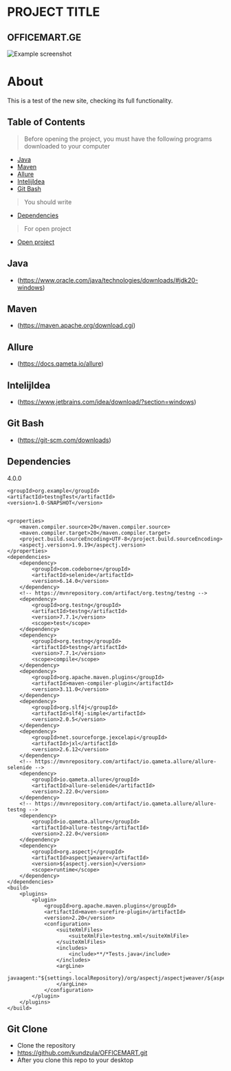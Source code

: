 # PROJECT TITLE
## OFFICEMART.GE
![Example screenshot](./img/screenshot.png)
# About
This is a test of the new site, checking its full functionality.
## Table of Contents
> Before opening the project, you must have the following programs downloaded to your computer
* [Java](#java)
* [Maven](#maven)
* [Allure](#allure)
* [IntelijIdea](#intelijidea)
* [Git Bash](#git-bash)
> You should write 
* [Dependencies](#dependencies)
> For open project
* [Open project](#git-clone)
## Java
- (https://www.oracle.com/java/technologies/downloads/#jdk20-windows)
## Maven
- (https://maven.apache.org/download.cgi)
## Allure
- (https://docs.qameta.io/allure)
## IntelijIdea
- (https://www.jetbrains.com/idea/download/?section=windows)
## Git Bash
- (https://git-scm.com/downloads)
## Dependencies
<modelVersion>4.0.0</modelVersion>

    <groupId>org.example</groupId>
    <artifactId>testngTest</artifactId>
    <version>1.0-SNAPSHOT</version>


    <properties>
        <maven.compiler.source>20</maven.compiler.source>
        <maven.compiler.target>20</maven.compiler.target>
        <project.build.sourceEncoding>UTF-8</project.build.sourceEncoding>
        <aspectj.version>1.9.19</aspectj.version>
    </properties>
    <dependencies>
        <dependency>
            <groupId>com.codeborne</groupId>
            <artifactId>selenide</artifactId>
            <version>6.14.0</version>
        </dependency>
        <!-- https://mvnrepository.com/artifact/org.testng/testng -->
        <dependency>
            <groupId>org.testng</groupId>
            <artifactId>testng</artifactId>
            <version>7.7.1</version>
            <scope>test</scope>
        </dependency>
        <dependency>
            <groupId>org.testng</groupId>
            <artifactId>testng</artifactId>
            <version>7.7.1</version>
            <scope>compile</scope>
        </dependency>
        <dependency>
            <groupId>org.apache.maven.plugins</groupId>
            <artifactId>maven-compiler-plugin</artifactId>
            <version>3.11.0</version>
        </dependency>
        <dependency>
            <groupId>org.slf4j</groupId>
            <artifactId>slf4j-simple</artifactId>
            <version>2.0.5</version>
        </dependency>
        <dependency>
            <groupId>net.sourceforge.jexcelapi</groupId>
            <artifactId>jxl</artifactId>
            <version>2.6.12</version>
        </dependency>
        <!-- https://mvnrepository.com/artifact/io.qameta.allure/allure-selenide -->
        <dependency>
            <groupId>io.qameta.allure</groupId>
            <artifactId>allure-selenide</artifactId>
            <version>2.22.0</version>
        </dependency>
        <!-- https://mvnrepository.com/artifact/io.qameta.allure/allure-testng -->
        <dependency>
            <groupId>io.qameta.allure</groupId>
            <artifactId>allure-testng</artifactId>
            <version>2.22.0</version>
        </dependency>
        <dependency>
            <groupId>org.aspectj</groupId>
            <artifactId>aspectjweaver</artifactId>
            <version>${aspectj.version}</version>
            <scope>runtime</scope>
        </dependency>
    </dependencies>
    <build>
        <plugins>
            <plugin>
                <groupId>org.apache.maven.plugins</groupId>
                <artifactId>maven-surefire-plugin</artifactId>
                <version>2.20</version>
                <configuration>
                    <suiteXmlFiles>
                        <suiteXmlFile>testng.xml</suiteXmlFile>
                    </suiteXmlFiles>
                    <includes>
                        <include>**/*Tests.java</include>
                    </includes>
                    <argLine>
                        -javaagent:"${settings.localRepository}/org/aspectj/aspectjweaver/${aspectj.version}/aspectjweaver-${aspectj.version}.jar"
                    </argLine>
                </configuration>
            </plugin>
        </plugins>
    </build>

</project>

## Git Clone
- Clone the repository
- https://github.com/kundzula/OFFICEMART.git
- After you clone this repo to your desktop
